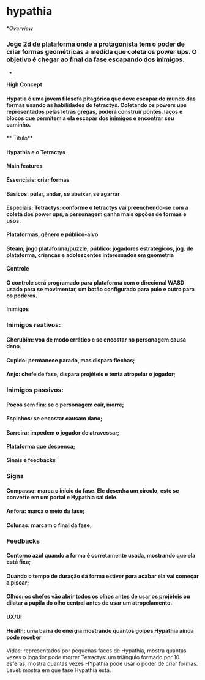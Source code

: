 # hypathia
 
 **Overview*
### Jogo 2d de plataforma onde a protagonista tem o poder de criar formas geométricas a medida que coleta os power ups. O objetivo é chegar ao final da fase escapando dos inimigos.
-

**High Concept**
#### Hypatia é uma jovem filósofa pitagórica que deve escapar do mundo das formas usando as habilidades do tetractys. Coletando os powers ups representados pelas letras gregas, poderá construir pontes, laços e blocos que permitem a ela escapar dos inimigos e encontrar seu caminho.

** Título**
#### Hypathia e o Tetractys

**Main features**
#### Essenciais: criar formas
#### Básicos: pular, andar, se abaixar, se agarrar
#### Especiais: Tetractys: conforme o tetractys vai preenchendo-se com a coleta dos power ups, a personagem ganha mais opções de formas e usos.

**Plataformas, gênero e público-alvo**
#### Steam; jogo plataforma/puzzle; público: jogadores estratégicos, jog. de plataforma, crianças e adolescentes interessados em geometria

**Controle**
#### O controle será programado para plataforma com o direcional WASD usado para se movimentar, um botão configurado para pulo e outro para os poderes.

**Inimigos**
### Inimigos reativos:
#### Cherubim: voa de modo errático e se encostar no personagem causa dano.
#### Cupido: permanece parado, mas dispara flechas;
#### Anjo: chefe de fase, dispara projéteis e tenta atropelar o jogador;

### Inimigos passivos:
#### Poços sem fim: se o personagem cair, morre;
#### Espinhos: se encostar causam dano;
#### Barreira: impedem o jogador de atravessar;
#### Plataforma que despenca;

**Sinais e feedbacks**

### Signs
#### Compasso: marca o início da fase. Ele desenha um círculo, este se converte em um portal e Hypathia sai dele.
#### Anfora:  marca o meio da fase;
#### Colunas: marcam o final da fase;

### Feedbacks
#### Contorno azul quando a forma é corretamente usada, mostrando que ela está fixa;
#### Quando o tempo de duração da forma estiver para acabar ela vai começar a piscar;
#### Olhos: os chefes vão abrir todos os olhos antes de usar os projéteis ou dilatar a pupila do olho central antes de usar um atropelamento. 

**UX/UI**
#### Health: uma barra de energia mostrando quantos golpes Hypathia ainda pode receber
Vidas: representados por pequenas faces de Hypathia, mostra quantas vezes o jogador pode morrer
Tetractys: um triângulo formado por 10 esferas, mostra quantas vezes HYpathia pode usar o poder de criar formas.
Level: mostra em que fase Hypathia está.






